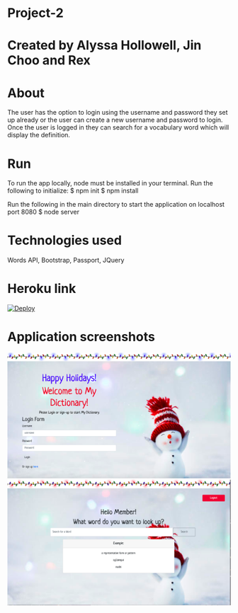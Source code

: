 # Project-2

# Created by Alyssa Hollowell, Jin Choo and Rex

# About 
The user has the option to login using the username and password they set up already or the user can create a new username and password to login. Once the user is logged in they can search for a vocabulary word which will display the definition. 

# Run
To run the app locally, node must be installed in your terminal. Run the following to initialize: 
$ npm init
$ npm install

Run the following in the main directory to start the application on localhost port 8080
$ node server

# Technologies used
Words API, Bootstrap, Passport, JQuery 

# Heroku link

[![Deploy](https://www.herokucdn.com/deploy/button.svg)](https://immense-hollows-39774.herokuapp.com/login) 

# Application screenshots

![Project1page](/reference/Project1page.png)
![Project2page](/reference/Project2page.png)


